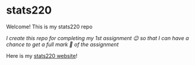 # stats220

Welcome! This is my stats220 repo

*I create this repo for completing my 1st assignment 😉 so that I can have a chance to get a full mark 🤩 of the assignment*

Here is my [stats220 website](https://nikita-wang.github.io/stats220/)!
